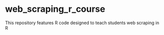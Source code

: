 # web_scraping_r_course
This repository features R code designed to teach students web scraping in R
